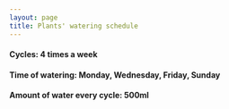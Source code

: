 ```yaml
---
layout: page
title: Plants' watering schedule
---
```


#### Cycles: 4 times a week
#### Time of watering: Monday, Wednesday, Friday, Sunday
#### Amount of water every cycle: 500ml

